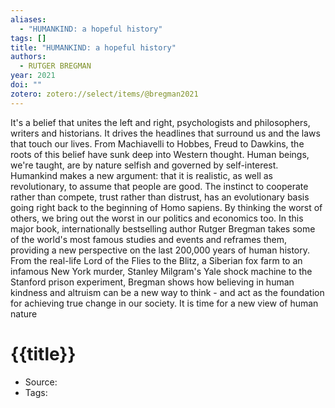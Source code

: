 ```yaml
---
aliases:
  - "HUMANKIND: a hopeful history"
tags: []
title: "HUMANKIND: a hopeful history"
authors:
  - RUTGER BREGMAN
year: 2021
doi: ""
zotero: zotero://select/items/@bregman2021
---
```

<!-- START_ABSTRACT -->
It's a belief that unites the left and right, psychologists and philosophers, writers and historians. It drives the headlines that surround us and the laws that touch our lives. From Machiavelli to Hobbes, Freud to Dawkins, the roots of this belief have sunk deep into Western thought. Human beings, we're taught, are by nature selfish and governed by self-interest. Humankind makes a new argument: that it is realistic, as well as revolutionary, to assume that people are good. The instinct to cooperate rather than compete, trust rather than distrust, has an evolutionary basis going right back to the beginning of Homo sapiens. By thinking the worst of others, we bring out the worst in our politics and economics too. In this major book, internationally bestselling author Rutger Bregman takes some of the world's most famous studies and events and reframes them, providing a new perspective on the last 200,000 years of human history. From the real-life Lord of the Flies to the Blitz, a Siberian fox farm to an infamous New York murder, Stanley Milgram's Yale shock machine to the Stanford prison experiment, Bregman shows how believing in human kindness and altruism can be a new way to think - and act as the foundation for achieving true change in our society. It is time for a new view of human nature
<!-- END_ABSTRACT -->

<!-- START_TEMPLATE -->
# {{title}}

- Source:
- Tags: 
<!-- END_TEMPLATE -->